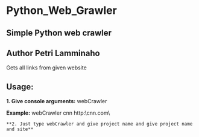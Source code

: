 # Python_Web_Grawler
## Simple Python web crawler
## Author Petri Lamminaho

Gets all links from given website

## Usage:
  **1. Give console arguments:**
   webCrawler <project name> <web page>

   **Example:** webCrawler cnn http:\cnn.com\

    **2. Just type webCrawler and give project name and give project name and site**

